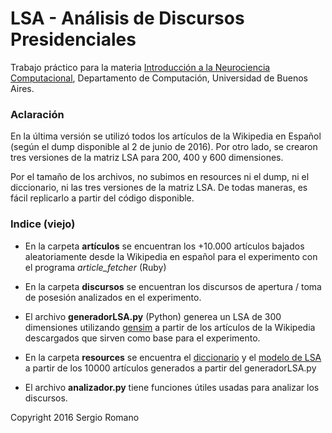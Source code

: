 # LSA - Análisis de Discursos Presidenciales

Trabajo práctico para la materia [Introducción a la Neurociencia Computacional](http://www.dc.uba.ar/materias/incc), Departamento de Computación, Universidad de Buenos Aires.


### Aclaración

En la última versión se utilizó todos los artículos de la Wikipedia en Español (según el dump disponible al 2 de junio de 2016). Por otro lado, se crearon tres versiones de la matriz LSA para 200, 400 y 600 dimensiones.

Por el tamaño de los archivos, no subimos en resources ni el dump, ni el diccionario, ni las tres versiones de la matriz LSA. De todas maneras, es fácil replicarlo a partir del código disponible.


### Indice (viejo)

* En la carpeta **artículos** se encuentran los +10.000 artículos bajados aleatoriamente desde la Wikipedia en español para el experimento con el programa *article_fetcher* (Ruby)

* En la carpeta **discursos** se encuentran los discursos de apertura / toma de posesión analizados en el experimento.

* El archivo **generadorLSA.py** (Python) generea un LSA de 300 dimensiones utilizando [gensim](https://radimrehurek.com/gensim/) a partir de los artículos de la Wikipedia descargados que sirven como base para el experimento.

* En la carpeta **resources** se encuentra el [diccionario](https://github.com/sromano/lsatp/blob/master/resources/wikipedia.dict) y el [modelo de LSA](https://github.com/sromano/lsatp/blob/master/resources/lsaWikipedia.lsi) a partir de los 10000 artículos generados a partir del generadorLSA.py

* El archivo **analizador.py** tiene funciones útiles usadas para analizar los discursos.


Copyright 2016 Sergio Romano
